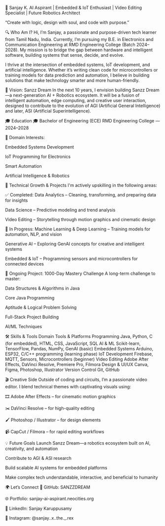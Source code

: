 🚀 Sanjay K.
AI Aspirant | Embedded & IoT Enthusiast | Video Editing Specialist | Future Robotics Architect

“Create with logic, design with soul, and code with purpose.”

🔍 Who Am I?
Hi, I’m Sanjay, a passionate and purpose-driven tech learner from Tamil Nadu, India. Currently, I’m pursuing my B.E. in Electronics and Communication Engineering at RMD Engineering College (Batch 2024–2028). My mission is to bridge the gap between hardware and intelligent software, building systems that sense, decide, and evolve.

I thrive at the intersection of embedded systems, IoT development, and artificial intelligence. Whether it’s writing clean code for microcontrollers or training models for data prediction and automation, I believe in building solutions that make technology smarter and more human-friendly.

🌟 Vision: Sanzz Dream
In the next 10 years, I envision building Sanzz Dream—a next-generation AI + Robotics ecosystem. It will be a fusion of intelligent automation, edge computing, and creative user interaction, designed to contribute to the evolution of AGI (Artificial General Intelligence) and later, ASI (Artificial Superintelligence).

🎓 Education
🎓 Bachelor of Engineering (ECE)
RMD Engineering College — 2024–2028

🔧 Domain Interests:

Embedded Systems Development

IoT Programming for Electronics

Smart Automation

Artificial Intelligence & Robotics

🧠 Technical Growth & Projects
I'm actively upskilling in the following areas:

✅ Completed:
Data Analytics – Cleaning, transforming, and preparing data for insights

Data Science – Predictive modeling and trend analysis

Video Editing – Storytelling through motion graphics and cinematic design

🔄 In Progress:
Machine Learning & Deep Learning – Training models for automation, NLP, and vision

Generative AI – Exploring GenAI concepts for creative and intelligent systems

Embedded & IoT – Programming sensors and microcontrollers for connected devices

🚀 Ongoing Project:
1000-Day Mastery Challenge
A long-term challenge to master:

Data Structures & Algorithms in Java

Core Java Programming

Aptitude & Logical Problem Solving

Full-Stack Project Building

AI/ML Techniques

🛠️ Skills & Tools
Domain	Tools & Platforms
Programming	Java, Python, C (for embedded), HTML, CSS, JavaScript, SQL
AI & ML	Scikit-learn, TensorFlow, Pandas, NumPy, GenAI (basic)
Embedded Systems	Arduino, ESP32, C/C++ programming (learning phase)
IoT Development	Firebase, MQTT, Sensors, Microcontrollers (beginner)
Video Editing	Adobe After Effects, DaVinci Resolve, Premiere Pro, Filmora
Design & UI/UX	Canva, Figma, Photoshop, Illustrator
Version Control	Git, GitHub

🎬 Creative Side
Outside of coding and circuits, I’m a passionate video editor. I blend technical themes with captivating visuals using:

🎞️ Adobe After Effects – for cinematic motion graphics

✂️ DaVinci Resolve – for high-quality editing

🖌️ Photoshop / Illustrator – for design elements

📹 CapCut / Filmora – for rapid editing workflows

💡 Future Goals
Launch Sanzz Dream—a robotics ecosystem built on AI, creativity, and automation

Contribute to AGI & ASI research

Build scalable AI systems for embedded platforms

Make complex tech understandable, interactive, and beneficial to humanity

🌍 Let’s Connect
🔗 GitHub: SANZZDREAM

🌐 Portfolio: sanjay-ai-aspirant.neocities.org

💼 LinkedIn: Sanjay Karuppusamy

📸 Instagram: @sanjay..x..the._.rex
